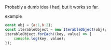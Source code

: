 Probably a dumb idea i had, but it works so far.

example
```js
const obj = {a:1,b:2};
const iterableObject = new IterableObject(obj);
iterableObject.forEach((key, value) => {
    console.log(key, value);
});
```